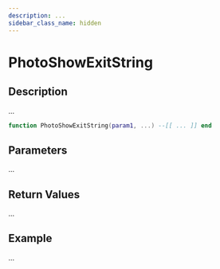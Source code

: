 ```yaml
---
description: ...
sidebar_class_name: hidden
---
```


# PhotoShowExitString

## Description

...

```lua
function PhotoShowExitString(param1, ...) --[[ ... ]] end
```

## Parameters

...

## Return Values

...

## Example

...

